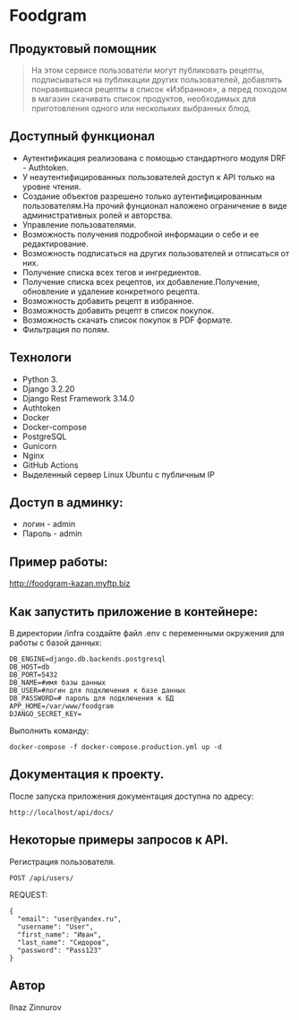 # Foodgram

## Продуктовый помощник

> На этом сервисе пользователи могут публиковать рецепты, подписываться на публикации других пользователей,
добавлять понравившиеся рецепты в список «Избранное», а перед походом в магазин скачивать список продуктов,
необходимых для приготовления одного или нескольких выбранных блюд.


## Доступный функционал

- Аутентификация реализована с помощью стандартного модуля DRF - Authtoken.
- У неаутентифицированных пользователей доступ к API только на уровне чтения.
- Создание объектов разрешено только аутентифицированным пользователям.На прочий фунционал наложено ограничение в виде административных ролей и авторства.
- Управление пользователями.
- Возможность получения подробной информации о себе и ее редактирование.
- Возможность подписаться на других пользователей и отписаться от них.
- Получение списка всех тегов и ингредиентов.
- Получение списка всех рецептов, их добавление.Получение, обновление и удаление конкретного рецепта.
- Возможность добавить рецепт в избранное.
- Возможность добавить рецепт в список покупок.
- Возможность скачать список покупок в PDF формате.
- Фильтрация по полям.

## Технологи

- Python 3.
- Django 3.2.20
- Django Rest Framework 3.14.0
- Authtoken
- Docker
- Docker-compose
- PostgreSQL
- Gunicorn
- Nginx
- GitHub Actions
- Выделенный сервер Linux Ubuntu с публичным IP

## Доступ в админку:

- логин - admin
- Пароль - admin

## Пример работы:
 http://foodgram-kazan.myftp.biz

## Как запустить приложение в контейнере:

В директории /infra создайте файл .env с переменными окружения для работы с базой данных:

```
DB_ENGINE=django.db.backends.postgresql
DB_HOST=db
DB_PORT=5432
DB_NAME=#имя базы данных
DB_USER=#логин для подключения к базе данных
DB_PASSWORD=# пароль для подключения к БД
APP_HOME=/var/www/foodgram
DJANGO_SECRET_KEY=
```

Выполнить команду:
```
docker-compose -f docker-compose.production.yml up -d
```

## Документация к проекту.

После запуска приложения документация доступна по адресу:

```
http://localhost/api/docs/
```

## Некоторые примеры запросов к API.

Регистрация пользователя.

```
POST /api/users/
```

REQUEST:

```
{
  "email": "user@yandex.ru",
  "username": "User",
  "first_name": "Иван",
  "last_name": "Сидоров",
  "password": "Pass123"
}
```
## Автор 

Ilnaz Zinnurov
